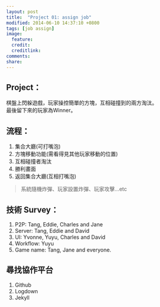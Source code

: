 ```yaml
---
layout: post
title:  "Project 01: assign job"
modified: 2014-06-10 14:37:10 +0800
tags: [job assign]
image:
  feature: 
  credit: 
  creditlink: 
comments: 
share: 
---
```


## Project：

棋盤上閃躲遊戲，玩家操控簡單的方塊，互相碰撞到的兩方淘汰。  
最後留下來的玩家為Winner。


## 流程：

1. 集合大廳(可打嘴泡)
2. 方塊移動功能(需看得見其他玩家移動的位置)
3. 互相碰撞者淘汰
4. 勝利畫面
5. 返回集合大廳(互相打嘴泡)

> 系統隨機炸彈、玩家設置炸彈、玩家攻擊...etc

## 技術 Survey：

1. P2P: Tang, Eddie, Charles and Jane
2. Server: Tang, Eddie and David
3. UI: Yvonne, Yuyu, Charles and David
4. Workflow: Yuyu
5. Game name: Tang, Jane and everyone.


## 尋找協作平台

1. Github
2. Logdown
3. Jekyll
